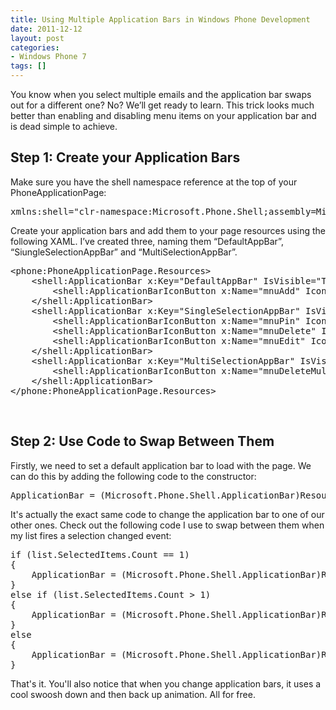 ```yaml
---
title: Using Multiple Application Bars in Windows Phone Development
date: 2011-12-12
layout: post
categories:
- Windows Phone 7
tags: []
---
```


<p>You know when you select multiple emails and the application bar swaps out for a different one? No? We’ll get ready to learn. This trick looks much better than enabling and disabling menu items on your application bar and is dead simple to achieve.</p>  <h2>Step 1: Create your Application Bars</h2>  
<p>Make sure you have the shell namespace reference at the top of your PhoneApplicationPage:</p>  
<pre class="prettyprint">xmlns:shell=&quot;clr-namespace:Microsoft.Phone.Shell;assembly=Microsoft.Phone&quot;</pre>

<p>Create your application bars and add them to your page resources using the following XAML. I’ve created three, naming them “DefaultAppBar”, “SiungleSelectionAppBar” and “MultiSelectionAppBar”.</p>

<pre class="prettyprint">&lt;phone:PhoneApplicationPage.Resources&gt;
    &lt;shell:ApplicationBar x:Key=&quot;DefaultAppBar&quot; IsVisible=&quot;True&quot;&gt;
        &lt;shell:ApplicationBarIconButton x:Name=&quot;mnuAdd&quot; IconUri=&quot;/icons/appbar.add.rest.png&quot; IsEnabled=&quot;True&quot; Text=&quot;Add&quot; Click=&quot;mnuAdd_Click&quot;/&gt;
    &lt;/shell:ApplicationBar&gt;
    &lt;shell:ApplicationBar x:Key=&quot;SingleSelectionAppBar&quot; IsVisible=&quot;True&quot;&gt;
        &lt;shell:ApplicationBarIconButton x:Name=&quot;mnuPin&quot; IconUri=&quot;/icons/appbar.pushpin.png&quot; IsEnabled=&quot;True&quot; Text=&quot;Pin&quot; Click=&quot;mnuPin_Click&quot; /&gt;
        &lt;shell:ApplicationBarIconButton x:Name=&quot;mnuDelete&quot; IconUri=&quot;/icons/appbar.delete.rest.png&quot; IsEnabled=&quot;True&quot; Text=&quot;Delete&quot; Click=&quot;mnuDelete_Click&quot;/&gt;
        &lt;shell:ApplicationBarIconButton x:Name=&quot;mnuEdit&quot; IconUri=&quot;/icons/appbar.edit.rest.png&quot; IsEnabled=&quot;True&quot; Text=&quot;Edit&quot; Click=&quot;mnuEdit_Click&quot;/&gt;
    &lt;/shell:ApplicationBar&gt;
    &lt;shell:ApplicationBar x:Key=&quot;MultiSelectionAppBar&quot; IsVisible=&quot;True&quot;&gt;
        &lt;shell:ApplicationBarIconButton x:Name=&quot;mnuDeleteMulti&quot; IconUri=&quot;/icons/appbar.delete.rest.png&quot; IsEnabled=&quot;True&quot; Text=&quot;Delete&quot; Click=&quot;mnuDelete_Click&quot;/&gt;
    &lt;/shell:ApplicationBar&gt;
&lt;/phone:PhoneApplicationPage.Resources&gt;</pre>

<p>&#160;</p>

<h2>Step 2: Use Code to Swap Between Them</h2>

<p>Firstly, we need to set a default application bar to load with the page. We can do this by adding the following code to the constructor:</p>

<pre class="prettyprint">ApplicationBar = (Microsoft.Phone.Shell.ApplicationBar)Resources[&quot;DefaultAppBar&quot;];</pre>

<p>It's actually the exact same code to change the application bar to one of our other ones. Check out the following code I use to swap between them when my list fires a selection changed event:</p>

<pre class="prettyprint">if (list.SelectedItems.Count == 1)
{
    ApplicationBar = (Microsoft.Phone.Shell.ApplicationBar)Resources[&quot;SingleSelectionAppBar&quot;];
}
else if (list.SelectedItems.Count &gt; 1)
{
    ApplicationBar = (Microsoft.Phone.Shell.ApplicationBar)Resources[&quot;MultiSelectionAppBar&quot;];
}
else
{
    ApplicationBar = (Microsoft.Phone.Shell.ApplicationBar)Resources[&quot;DefaultAppBar&quot;];
}</pre>

<p>That's it. You'll also notice that when you change application bars, it uses a cool swoosh down and then back up animation. All for free.</p>